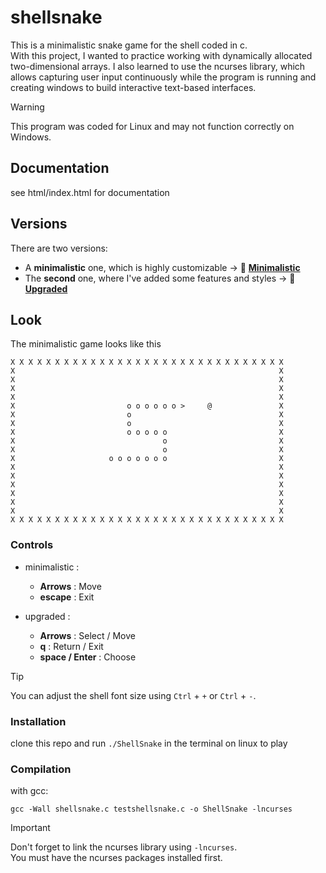 # shellsnake
This is a minimalistic snake game for the shell coded in c.  
With this project, I wanted to practice working with dynamically allocated two-dimensional arrays.
I also learned to use the ncurses library, which allows capturing user input continuously while the program is running and creating windows to build interactive text-based interfaces.
>[!WARNING]
>This program was coded for Linux and may not function correctly on Windows.

## Documentation
see html/index.html for documentation

## Versions

There are two versions:

- A **minimalistic** one, which is highly customizable -> 📁 [**Minimalistic**](https://github.com/tristangnl/shellsnake/tree/main/minimalistic)
- The **second** one, where I've added some features and styles -> 📁 [**Upgraded**](https://github.com/tristangnl/shellsnake/tree/main/upgraded)

## Look
The minimalistic game looks like this

```
X X X X X X X X X X X X X X X X X X X X X X X X X X X X X X X  
X                                                           X  
X                                                           X  
X                                                           X  
X                                                           X  
X                         o o o o o o >     @               X  
X                         o                                 X  
X                         o                                 X  
X                         o o o o o                         X  
X                                 o                         X  
X                                 o                         X  
X                     o o o o o o o                         X  
X                                                           X  
X                                                           X  
X                                                           X  
X                                                           X  
X                                                           X  
X                                                           X  
X X X X X X X X X X X X X X X X X X X X X X X X X X X X X X X  
```

### Controls

* minimalistic :
  * **Arrows** : Move
  * **escape** : Exit

* upgraded :
  * **Arrows** : Select / Move
  * **q** : Return / Exit
  * **space / Enter** : Choose

> [!TIP]  
> You can adjust the shell font size using `Ctrl` + `+` or `Ctrl` + `-`.



### Installation
clone this repo and run ```./ShellSnake``` in the terminal on linux to play

### Compilation
with gcc:

```gcc -Wall shellsnake.c testshellsnake.c -o ShellSnake -lncurses```
  
> [!IMPORTANT]  
> Don't forget to link the ncurses library using ```-lncurses```.  
> You must have the ncurses packages installed first.

